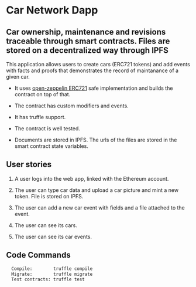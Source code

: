 # Car Network Dapp

## Car ownership, maintenance and revisions traceable through smart contracts. Files are stored on a decentralized way through IPFS

This application allows users to create cars (ERC721 tokens) and add events with facts and proofs that demonstrates the record of maintanance of a given car.

- It uses [open-zeppelin ERC721](https://github.com/OpenZeppelin/openzeppelin-contracts/tree/master/contracts/token/ERC721) safe implementation and builds the contract on top of that.

- The contract has custom modifiers and events.

- It has truffle support.

- The contract is well tested.

- Documents are stored in IPFS. The urls of the files are stored in the smart contract state variables.

## User stories

1. A user logs into the web app, linked with the Ethereum account.

2. The user can type car data and upload a car picture and mint a new token. File is stored on IPFS.

3. The user can add a new car event with fields and a file attached to the event.

4. The user can see its cars.

5. The user can see its car events.

## Code Commands

```bash
  Compile:        truffle compile
  Migrate:        truffle migrate
  Test contracts: truffle test
```
